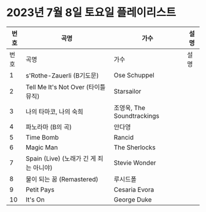 # 2023년 7월 8일 토요일 플레이리스트

| 번호 | 곡명 | 가수 | 설명 |
|------|------|------|------|
| 번호 | 곡명 | 가수 | 설명 |
| 1 | s'Rothe-Zauerli (B기도문) | Ose Schuppel |  |
| 2 | Tell Me It's Not Over (타이틀 뮤직) | Starsailor |  |
| 3 | 나의 타마코, 나의 숙희 | 조영욱, The Soundtrackings |  |
| 4 | 파노라마 (B의 곡) | 안다영 |  |
| 5 | Time Bomb | Rancid |  |
| 6 | Magic Man | The Sherlocks |  |
| 7 | Spain (Live) (노래가 긴 게 죄는 아니야) | Stevie Wonder |  |
| 8 | 물이 되는 꿈 (Remastered) | 루시드폴 |  |
| 9 | Petit Pays | Cesaria Evora |  |
| 10 | It's On | George Duke |  |

